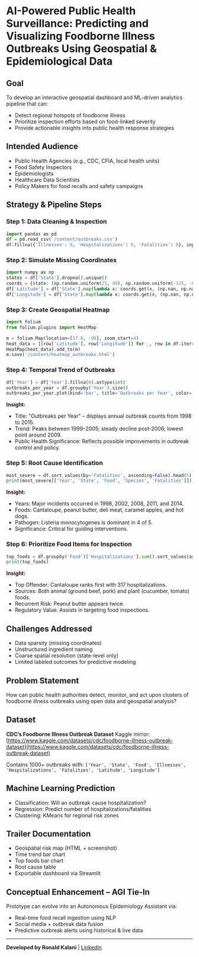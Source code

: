 # AI-Powered Public Health Surveillance: Predicting and Visualizing Foodborne Illness Outbreaks Using Geospatial & Epidemiological Data

## Goal

To develop an interactive geospatial dashboard and ML-driven analytics pipeline that can:

- Detect regional hotspots of foodborne illness
- Prioritize inspection efforts based on food-linked severity
- Provide actionable insights into public health response strategies

## Intended Audience

- Public Health Agencies (e.g., CDC, CFIA, local health units)
- Food Safety Inspectors
- Epidemiologists
- Healthcare Data Scientists
- Policy Makers for food recalls and safety campaigns

## Strategy & Pipeline Steps

### Step 1: Data Cleaning & Inspection

```python
import pandas as pd
df = pd.read_csv('/content/outbreaks.csv')
df.fillna({'Illnesses': 0, 'Hospitalizations': 0, 'Fatalities': 0}, inplace=True)
```

### Step 2: Simulate Missing Coordinates

```python
import numpy as np
states = df['State'].dropna().unique()
coords = {state: (np.random.uniform(25, 49), np.random.uniform(-125, -66)) for state in states}
df['Latitude'] = df['State'].map(lambda x: coords.get(x, (np.nan, np.nan))[0])
df['Longitude'] = df['State'].map(lambda x: coords.get(x, (np.nan, np.nan))[1])
```

### Step 3: Create Geospatial Heatmap

```python
import folium
from folium.plugins import HeatMap

m = folium.Map(location=[37.8, -96], zoom_start=4)
heat_data = [[row['Latitude'], row['Longitude']] for _, row in df.iterrows()]
HeatMap(heat_data).add_to(m)
m.save('/content/heatmap_outbreaks.html')
```

### Step 4: Temporal Trend of Outbreaks

```python
df['Year'] = df['Year'].fillna(0).astype(int)
outbreaks_per_year = df.groupby('Year').size()
outbreaks_per_year.plot(kind='bar', title='Outbreaks per Year', color='tomato')
```

**Insight:**

- Title: "Outbreaks per Year" – displays annual outbreak counts from 1998 to 2015.
- Trend: Peaks between 1999–2005; steady decline post-2006; lowest point around 2009.
- Public Health Significance: Reflects possible improvements in outbreak control and policy.

### Step 5: Root Cause Identification

```python
most_severe = df.sort_values(by='Fatalities', ascending=False).head(5)
print(most_severe[['Year', 'State', 'Food', 'Species', 'Fatalities']])
```

**Insight:**

- Years: Major incidents occurred in 1998, 2002, 2008, 2011, and 2014.
- Foods: Cantaloupe, peanut butter, deli meat, caramel apples, and hot dogs.
- Pathogen: Listeria monocytogenes is dominant in 4 of 5.
- Significance: Critical for guiding interventions.

### Step 6: Prioritize Food Items for Inspection

```python
top_foods = df.groupby('Food')['Hospitalizations'].sum().sort_values(ascending=False).head(10)
print(top_foods)
```

**Insight:**

- Top Offender: Cantaloupe ranks first with 317 hospitalizations.
- Sources: Both animal (ground beef, pork) and plant (cucumber, tomato) foods.
- Recurrent Risk: Peanut butter appears twice.
- Regulatory Value: Assists in targeting food inspections.

## Challenges Addressed

- Data sparsity (missing coordinates)
- Unstructured ingredient naming
- Coarse spatial resolution (state-level only)
- Limited labeled outcomes for predictive modeling

## Problem Statement

How can public health authorities detect, monitor, and act upon clusters of foodborne illness outbreaks using open data and geospatial analysis?

## Dataset

**CDC’s Foodborne Illness Outbreak Dataset** Kaggle mirror: [https://www.kaggle.com/datasets/cdc/foodborne-illness-outbreak-dataset](https://www.kaggle.com/datasets/cdc/foodborne-illness-outbreak-dataset)

Contains 1000+ outbreaks with: `['Year', 'State', 'Food', 'Illnesses', 'Hospitalizations', 'Fatalities', 'Latitude', 'Longitude']`

## Machine Learning Prediction

- Classification: Will an outbreak cause hospitalization?
- Regression: Predict number of hospitalizations/fatalities
- Clustering: KMeans for regional risk zones

## Trailer Documentation

- Geospatial risk map (HTML + screenshot)
- Time trend bar chart
- Top foods bar chart
- Root cause table
- Exportable dashboard via Streamlit

## Conceptual Enhancement – AGI Tie-In

Prototype can evolve into an Autonomous Epidemiology Assistant via:

- Real-time food recall ingestion using NLP
- Social media + outbreak data fusion
- Predictive outbreak alerts using historical & live data

---

**Developed by Ronald Kalani** | [LinkedIn](https://www.linkedin.com/in/ronaldkalani)
